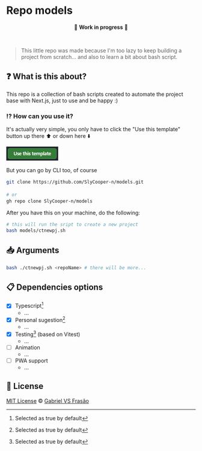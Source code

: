 # Repo models

<div align="center">

:construction: **Work in progress** :construction:

</div>

<br />

> This little repo was made because I'm too lazy to keep building a project from scratch... and also to learn a bit about bash script.

## :question: What is this about?

This repo is a collection of bash scripts created to automate the project base with Next.js, just to use and be happy :)

### :interrobang: How can you use it?

It's actually very simple, you only have to click the "Use this template" button up there :arrow_up: or down here :arrow_down:

[![Use this template](./_docs/use-this-template-btn.png)](https://github.com/SlyCooper-n/models/generate)

But you can go by CLI too, of course

```bash
git clone https://github.com/SlyCooper-n/models.git

# or
gh repo clone SlyCooper-n/models
```

After you have this on your machine, do the following:

```bash
# this will run the sript to create a new project
bash models/ctnewpj.sh
```

## :inbox_tray: Arguments

```bash
bash ./ctnewpj.sh <repoName> # there will be more...
```

## :clipboard: Dependencies options

- [x] Typescript[^marked]
  - ...
- [x] Personal sugestion[^marked]
  - ...
- [x] Testing[^marked] (based on Vitest)
  - ...
- [ ] Animation
  - ...
- [ ] PWA support
  - ...

## :memo: License

[MIT License](https://github.com/SlyCooper-n/models/blob/main/LICENSE) &copy; [Gabriel VS Frasão](https://github.com/SlyCooper-n/)

[^marked]: Selected as true by default

